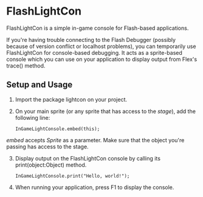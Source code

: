 FlashLightCon
=================

FlashLightCon is a simple in-game console for Flash-based applications.

If you're having trouble connecting to the Flash Debugger (possibly because of version conflict or localhost problems), you can temporarily use FlashLightCon for console-based debugging. It acts as a sprite-based console which you can use on your application to display output from Flex's trace() method.

Setup and Usage
---------------
1. Import the package lightcon on your project.
2. On your main sprite (or any sprite that has access to the *stage*), add the following line:

    `InGameLightConsole.embed(this);`

*embed* accepts *Sprite* as a parameter. Make sure that the object you're passing has access to the stage.

3. Display output on the FlashLightCon console by calling its print(object:Object) method.

    `InGameLightConsole.print("Hello, world!");`

4. When running your application, press F1 to display the console.

